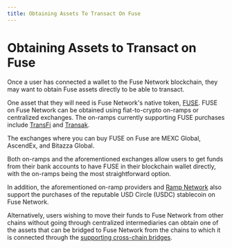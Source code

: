 ```yaml
---
title: Obtaining Assets To Transact On Fuse
---
```

# Obtaining Assets to Transact on Fuse

Once a user has connected a wallet to the Fuse Network blockchain, they may want to obtain Fuse assets directly to be able to transact.

One asset that they will need is Fuse Network's native token, [FUSE](../intro-to-fuse/fuse-token.md). FUSE on Fuse Network can be obtained using fiat-to-crypto on-ramps or centralized exchanges. The on-ramps currently supporting FUSE purchases include [TransFi](https://buy.transfi.com) and [Transak](https://transak.com).&#x20;

The exchanges where you can buy FUSE on Fuse are MEXC Global, AscendEx, and Bitazza Global.&#x20;

Both on-ramps and the aforementioned exchanges allow users to get funds from their bank accounts to have FUSE in their blockchain wallet directly, with the on-ramps being the most straightforward option.

In addition, the aforementioned on-ramp providers and [Ramp Network](https://ramp.network/) also support the purchases of the reputable USD Circle (USDC) stablecoin on Fuse Network.&#x20;

Alternatively, users wishing to move their funds to Fuse Network from other chains without going through centralized intermediaries can obtain one of the assets that can be bridged to Fuse Network from the chains to which it is connected through the [supporting cross-chain bridges](asset-bridges-to-other-chains.md).

